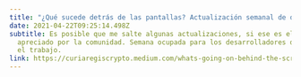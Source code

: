 ```yaml
---
title: "¿Qué sucede detrás de las pantallas? Actualización semanal de desarrolladores de Ergo el 21 de abril"
date: 2021-04-22T09:25:14.498Z
subtitle: Es posible que me salte algunas actualizaciones, si ese es el caso, no crea que no ha sido
  apreciado por la comunidad. Semana ocupada para los desarrolladores de Ergo, como siempre, gracias por
  el trabajo.
link: https://curiaregiscrypto.medium.com/whats-going-on-behind-the-screens-ergo-weekly-dev-update-april-21st-6e34e12fc4f6
---
```

